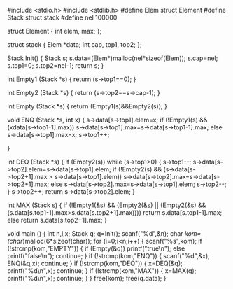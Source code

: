 #include <stdio.h>
#include <stdlib.h>
#define Elem struct Element
#define Stack struct stack
#define nel 100000

struct Element { 
        int elem, max; 
};

struct stack { 
	Elem *data;
	int cap, top1, top2; 
};

Stack Init() {
	Stack s;
	s.data=(Elem*)malloc(nel*sizeof(Elem));
	s.cap=nel;
	s.top1=0;
	s.top2=nel-1;
	return s;
}

int Empty1 (Stack *s) {
	return (s->top1==0);
}

int Empty2 (Stack *s) {
	return (s->top2==s->cap-1);
}

int Empty (Stack *s) {
	return (Empty1(s)&&Empty2(s));
}

void ENQ (Stack *s, int x) { 
	s->data[s->top1].elem=x;
	if (!Empty1(s) && (x<s->data[s->top1-1].max)) s->data[s->top1].max=s->data[s->top1-1].max;
	else s->data[s->top1].max=x;
	s->top1++;

}

int DEQ (Stack *s) { 
	if (Empty2(s))
		while (s->top1>0) {
			s->top1--;
			s->data[s->top2].elem=s->data[s->top1].elem;
			if (!Empty2(s) && (s->data[s->top2+1].max > s->data[s->top1].elem)) s->data[s->top2].max=s->data[s->top2+1].max;
			else s->data[s->top2].max=s->data[s->top1].elem;
			s->top2--;
		}
	s->top2++;
	return s->data[s->top2].elem;
}


int MAX (Stack s) { 
	if (!Empty1(&s) && (Empty2(&s) || (Empty2(&s) && (s.data[s.top1-1].max>s.data[s.top2+1].max)))) return s.data[s.top1-1].max;
	else return s.data[s.top2+1].max;
}

void main () {
	int n,i,x;
	Stack q;
	q=Init();
	scanf("%d",&n);
	char *kom=(char*)malloc(6*sizeof(char));
	for (i=0;i<n;i++) {
		scanf("%s",kom);
		if (!strcmp(kom,"EMPTY")) {
			if (Empty(&q)) printf("true\n");
			else printf("false\n");
			continue;
		}
		if (!strcmp(kom,"ENQ")) {
			scanf("%d",&x);
			ENQ(&q,x);
			continue;
		}
		if (!strcmp(kom,"DEQ")) {
			x=DEQ(&q);
			printf("%d\n",x);
			continue;
		}
		if (!strcmp(kom,"MAX")) {
			x=MAX(q);
			printf("%d\n",x);
			continue;
		}
	}
	free(kom);
	free(q.data);
}
